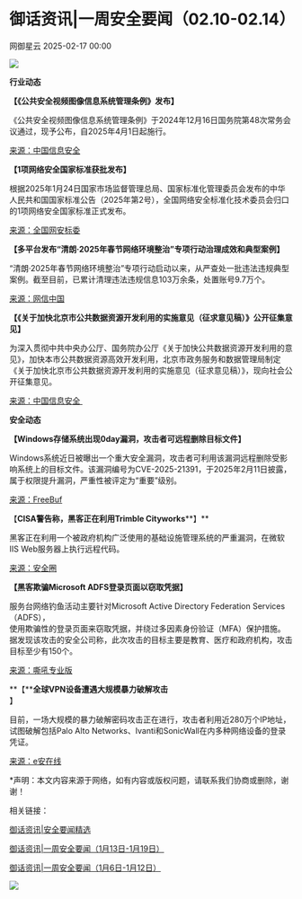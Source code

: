 #  御话资讯|一周安全要闻（02.10-02.14）   
 网御星云   2025-02-17 00:00  
  
![](https://mmbiz.qpic.cn/sz_mmbiz_gif/vibniag1RDC1lZGXJZHKBCj2hFdNshbmppFFIMxVtibXMm8ZYOKBsrfShqyIRDFxKWgiaP13Y1ZSaJq4r86pYCOC5w/640?wx_fmt=gif "")  
  
  
**行业动态**  
  
  
  
  
**【****《公共安全视频图像信息系统管理条例》发布****】**  
  
《公共安全视频图像信息系统管理条例》于2024年12月16日国务院第48次常务会议通过，现予公布，自2025年4月1日起施行。  
  
[来源：中国信息安全](https://mp.weixin.qq.com/s?__biz=MzA5MzE5MDAzOA==&mid=2664236345&idx=2&sn=3246e7a8b61091e689bb1ce145fd059b&scene=21#wechat_redirect)  
  
  
  
  
**【****1项网络安全国家标准获批发布****】**  
  
根据2025年1月24日国家市场监督管理总局、国家标准化管理委员会发布的中华人民共和国国家标准公告（2025年第2号），全国网络安全标准化技术委员会归口的1项网络安全国家标准正式发布。  
  
[来源：全国网安标委](https://mp.weixin.qq.com/s?__biz=MzkyMjM2NDY1NA==&mid=2247489132&idx=1&sn=c5b986793280f151cdbb354aa34ba9d5&scene=21#wechat_redirect)  
  
  
  
  
**【****多平台发布“清朗·2025年春节网络环境整治”专项行动治理成效和典型案例****】**  
  
“清朗·2025年春节网络环境整治”专项行动启动以来，从严查处一批违法违规典型案例。截至目前，已累计清理违法违规信息103万余条，处置账号9.7万个。  
  
[来源：网信中国](https://mp.weixin.qq.com/s?__biz=MzAwMjU0MjIyNw==&mid=2651501174&idx=1&sn=8efbbf7f6a15028cd6257010d261eacf&scene=21#wechat_redirect)  
  
  
  
  
**【****《关于加快北京市公共数据资源开发利用的实施意见（征求意见稿）》公开征集意见****】**  
  
为深入贯彻中共中央办公厅、国务院办公厅《关于加快公共数据资源开发利用的意见》，加快本市公共数据资源高效开发利用，北京市政务服务和数据管理局制定《关于加快北京市公共数据资源开发利用的实施意见（征求意见稿）》，现向社会公开征集意见。  
  
[来源：中国信息安全 ](https://mp.weixin.qq.com/s?__biz=MzA5MzE5MDAzOA==&mid=2664236274&idx=6&sn=6e09491eefd574c1132918c14102bf3b&scene=21#wechat_redirect)  
  
  
  
**安全动态**  
  
  
  
  
**【****Windows存储系统出现0day漏洞，攻击者可远程删除目标文件****】**  
  
Windows系统近日被曝出一个重大安全漏洞，攻击者可利用该漏洞远程删除受影响系统上的目标文件。该漏洞编号为CVE-2025-21391，于2025年2月11日披露，属于权限提升漏洞，严重性被评定为“重要”级别。  
  
[来源：FreeBuf](https://mp.weixin.qq.com/s?__biz=MjM5NjA0NjgyMA==&mid=2651314047&idx=4&sn=299b0685f45d0992c27c5998c25440b0&scene=21#wechat_redirect)  
  
  
  
  
【**CISA警告称，黑客正在利用Trimble Cityworks****】**  
  
黑客正在利用一个被政府机构广泛使用的基础设施管理系统的严重漏洞，在微软IIS Web服务器上执行远程代码。  
  
[来源：安全圈](https://mp.weixin.qq.com/s?__biz=MzIzMzE4NDU1OQ==&mid=2652067800&idx=2&sn=11fb69d2e4e67b48bda863f690f2a652&scene=21#wechat_redirect)  
  
  
  
  
**【****黑客欺骗Microsoft ADFS登录页面以窃取凭据****】**  
  
服务台网络钓鱼活动主要针对Microsoft Active Directory Federation Services（ADFS），  
使用欺骗性的登录页面来窃取凭据，并绕过多因素身份验证（MFA）保护措施。据发现该攻击的安全公司称，此次攻击的目标主要是教育、医疗和政府机构，攻击目标至少有150个。  
  
[来源：嘶吼专业版](https://mp.weixin.qq.com/s?__biz=MzI0MDY1MDU4MQ==&mid=2247581122&idx=1&sn=4e899e72f468455ac7dec2da2725c4c7&scene=21#wechat_redirect)  
  
  
  
  
**【****全球VPN设备遭遇大规模暴力破解攻击**  
】  
  
目前，一场大规模的暴力破解密码攻击正在进行，攻击者利用近280万个IP地址，试图破解包括Palo Alto Networks、Ivanti和SonicWall在内多种网络设备的登录凭证。  
  
[来源：e安在线](https://mp.weixin.qq.com/s?__biz=MzI1OTA1MzQzNA==&mid=2651247582&idx=1&sn=c5ac50aa2274e0d082bb5980ef418b0b&scene=21#wechat_redirect)  
  
  
  
  
*声明：本文内容来源于网络，如有内容或版权问题，请联系我们协商或删除，谢谢！  
  
  
相关链接：  
  
[御话资讯|安全要闻精选](https://mp.weixin.qq.com/s?__biz=MzA3NDUzMjc5Ng==&mid=2650202859&idx=1&sn=a01590e54c0978b54eb85571adc98595&scene=21#wechat_redirect)  
  
  
[御话资讯|一周安全要闻（1月13日-1月19日）](https://mp.weixin.qq.com/s?__biz=MzA3NDUzMjc5Ng==&mid=2650202772&idx=1&sn=be577fd68a2cfd316dc0792313082ccb&scene=21#wechat_redirect)  
  
  
[御话资讯|一周安全要闻（1月6日-1月12日）](https://mp.weixin.qq.com/s?__biz=MzA3NDUzMjc5Ng==&mid=2650202728&idx=1&sn=c5f0b5fde8b85436d12c9bdbbc92c0f5&scene=21#wechat_redirect)  
  
  
  
![](https://mmbiz.qpic.cn/sz_mmbiz_jpg/vibniag1RDC1lZGXJZHKBCj2hFdNshbmppZDASRtibLLu6cePXQRTTom9VV7iaia2iadxe44d3LElfnW2EPfzgPyYGrg/640?wx_fmt=jpeg "")  
  
  

